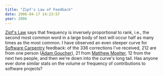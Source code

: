 ```yaml
---
title: "Zipf's Law of Feedback"
date: 2006-04-17 14:23:57
year: 2006
---
```

<a href="http://en.wikipedia.org/wiki/Zipf's_law">Zipf's Law</a> says that frequency is inversely proportional to rank, i.e., the second most common word in a large body of text will occur half as many times as the most common.  I have observed an even steeper curve for <a href="http://www.third-bit.com/swc">Software Carpentry</a> feedback: of the 336 corrections I've received, 212 are from one person (<a href="http://www.ninjatactics.com">Adam Goucher</a>), 21 from <a href="http://www.calpoly.edu/~mmoelter/">Matthew Moelter</a>, 12 from the next two people, and then we're down into the curve's long tail.  Has anyone ever done similar stats on the volume or frequency of contributions to software projects?
